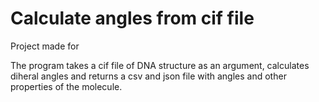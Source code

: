 # Calculate angles from cif file
Project made for 

The program takes a cif file of DNA structure as an argument, calculates diheral angles and returns a csv and json file with angles and other properties of the molecule. 
